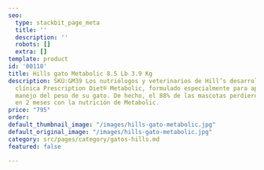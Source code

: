 ```yaml
---
seo:
  type: stackbit_page_meta
  title: ''
  description: ''
  robots: []
  extra: []
template: product
id: '00118'
title: Hills gato Metabolic 8.5 Lb 3.9 Kg
description: SKU:GM39 Los nutriólogos y veterinarios de Hill’s desarrollaron la nutrición
  clínica Prescription Diet® Metabolic, formulado especialmente para apoyar en el
  manejo del peso de su gato. De hecho, el 88% de las mascotas perdieron peso en casa
  en 2 meses con la nutrición de Metabolic.
price: "795"
order: 
default_thumbnail_image: "/images/hills-gato-metabolic.jpg"
default_original_image: "/images/hills-gato-metabolic.jpg"
category: src/pages/category/gatos-hills.md
featured: false

---
```


